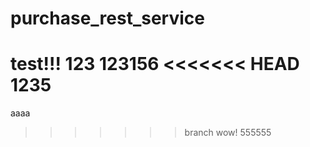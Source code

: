 # purchase_rest_service
test!!!
123
123156
<<<<<<< HEAD
1235
=======
aaaa
>>>>>>> branch
wow!
555555